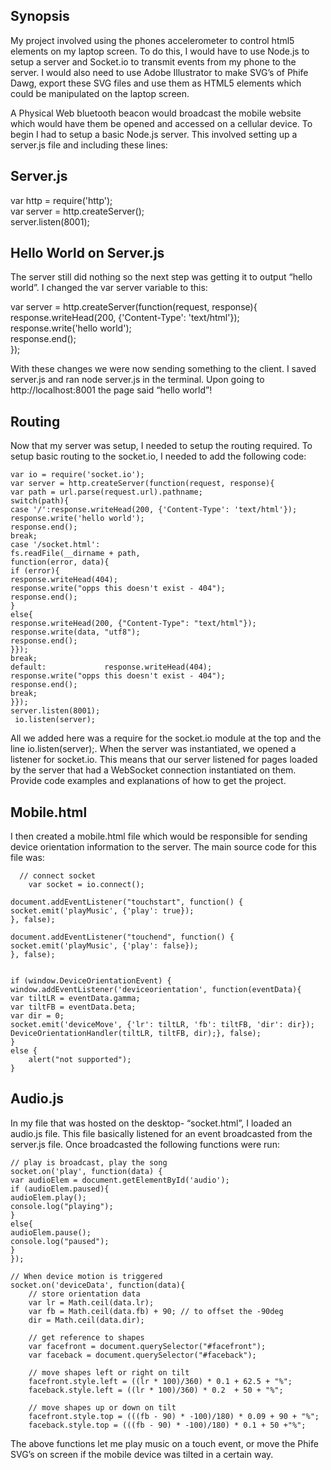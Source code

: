 ## Synopsis
My project involved using the phones accelerometer to control html5 elements on my laptop screen. To do this, I would have to use Node.js to setup a server and Socket.io to transmit events from my phone to the server. I would also need to use Adobe Illustrator to make SVG’s of Phife Dawg, export these SVG files and use them as HTML5 elements which could be manipulated on the laptop screen.

A Physical Web bluetooth beacon would broadcast the mobile website which would have them be opened and accessed on a cellular device.
To begin I had to setup a basic Node.js server. This involved setting up a server.js file and including these lines:

## Server.js
var http = require('http');      
var server = http.createServer();     
server.listen(8001);

## Hello World on Server.js
The server still did nothing so the next step was getting it to output “hello world”.
I changed the var server variable to this:

var server = http.createServer(function(request, response){        
response.writeHead(200, {'Content-Type': 'text/html'});         
response.write('hello world');         
response.end();     
}); 

With these changes we were now sending something to the client. I saved server.js and ran node server.js in the terminal. Upon going to http://localhost:8001 the page said “hello world”!

## Routing
Now that my server was setup, I needed to setup the routing required. To setup basic routing to the socket.io, I needed to add the following code:
```
var io = require('socket.io');  
var server = http.createServer(function(request, response){     
var path = url.parse(request.url).pathname;      
switch(path){        
case '/':response.writeHead(200, {'Content-Type': 'text/html'});            
response.write('hello world');             
response.end();             
break;         
case '/socket.html':             
fs.readFile(__dirname + path, 
function(error, data){                 
if (error){                     
response.writeHead(404);                     
response.write("opps this doesn't exist - 404");                     
response.end();                 
}                
else{                     
response.writeHead(200, {"Content-Type": "text/html"});                     
response.write(data, "utf8");                     
response.end();                 
}});             
break;         
default:             response.writeHead(404);             
response.write("opps this doesn't exist - 404");             
response.end();             
break;    
}});  
server.listen(8001); 
 io.listen(server);
 ```

All we added here was a require for the socket.io module at the top and the line io.listen(server);. When the server was instantiated, we opened a listener for socket.io. This means that our server listened for pages loaded by the server that had a WebSocket connection instantiated on them. 
Provide code examples and explanations of how to get the project.

## Mobile.html
I then created a mobile.html file which would be responsible for sending device orientation information to the server. The main source code for this file was:
```
  // connect socket
    var socket = io.connect();

document.addEventListener("touchstart", function() {
socket.emit('playMusic', {'play': true});
}, false);

document.addEventListener("touchend", function() {
socket.emit('playMusic', {'play': false});
}, false);


if (window.DeviceOrientationEvent) {
window.addEventListener('deviceorientation', function(eventData){
var tiltLR = eventData.gamma;
var tiltFB = eventData.beta;
var dir = 0;
socket.emit('deviceMove', {'lr': tiltLR, 'fb': tiltFB, 'dir': dir});
DeviceOrientationHandler(tiltLR, tiltFB, dir);}, false);
} 
else {
	alert("not supported");
}
```

## Audio.js
In my file that was hosted on the desktop- “socket.html”, I loaded an audio.js file. This file basically listened for an event broadcasted from the server.js file. Once broadcasted the following functions were run:
```
// play is broadcast, play the song
socket.on('play', function(data) {
var audioElem = document.getElementById('audio');
if (audioElem.paused){
audioElem.play();
console.log("playing");
}
else{
audioElem.pause();
console.log("paused");
}
});

// When device motion is triggered
socket.on('deviceData', function(data){
	// store orientation data
	var lr = Math.ceil(data.lr);
	var fb = Math.ceil(data.fb) + 90; // to offset the -90deg
	dir = Math.ceil(data.dir);

	// get reference to shapes
	var facefront = document.querySelector("#facefront");
	var faceback = document.querySelector("#faceback");

	// move shapes left or right on tilt
	facefront.style.left = ((lr * 100)/360) * 0.1 + 62.5 + "%";
	faceback.style.left = ((lr * 100)/360) * 0.2  + 50 + "%";

	// move shapes up or down on tilt
	facefront.style.top = (((fb - 90) * -100)/180) * 0.09 + 90 + "%";
	faceback.style.top = (((fb - 90) * -100)/180) * 0.1 + 50 +"%";
```
The above functions let me play music on a touch event, or move the Phife SVG’s on screen if the mobile device was tilted in a certain way.












